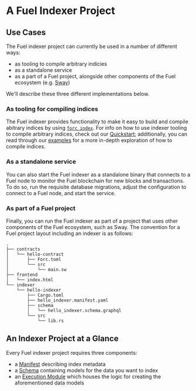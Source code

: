 # A Fuel Indexer Project

## Use Cases

The Fuel indexer project can currently be used in a number of different ways:

- as tooling to compile arbitrary indicies
- as a standalone service
- as a part of a Fuel project, alongside other components of the Fuel ecosystem (e.g. [Sway](https://fuellabs.github.io/sway))

We'll describe these three different implementations below.

### As tooling for compiling indices

The Fuel indexer provides functionality to make it easy to build and compile abitrary indices by using [`forc index`](../plugins/forc-index/index.md). For info on how to use indexer tooling to compile arbitrary indices, check out our [Quickstart](./../quickstart/index.md); additionally, you can read through our [examples](../examples/index.md) for a more in-depth exploration of how to compile indices.

### As a standalone service

You can also start the Fuel indexer as a standalone binary that connects to a Fuel node to monitor the Fuel blockchain for new blocks and transactions. To do so, run the requisite database migrations, adjust the configuration to connect to a Fuel node, and start the service.

### As part of a Fuel project

Finally, you can run the Fuel indexer as part of a project that uses other components of the Fuel ecosystem, such as Sway. The convention for a Fuel project layout including an indexer is as follows:

```text
.
├── contracts
│   └── hello-contract
│       ├── Forc.toml
│       └── src
│           └── main.sw
├── frontend
│   └── index.html
└── indexer
    └── hello-indexer
        ├── Cargo.toml
        ├── hello_indexer.manifest.yaml
        ├── schema
        │   └── hello_indexer.schema.graphql
        └── src
            └── lib.rs
```

## An Indexer Project at a Glance

Every Fuel indexer project requires three components:

- a [Manifest](../components/assets/manifest.md) describing index metadata
- a [Schema](../components/assets/schema.md) containing models for the data you want to index
- an [Execution Module](../components/assets/module.md) which houses the logic for creating the aforementioned data models
